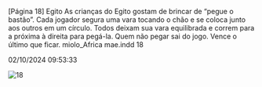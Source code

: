 [Página 18]
Egito
As crianças do Egito gostam de brincar de “pegue o bastão”.
Cada jogador segura uma vara tocando o chão e se coloca junto
aos outros em um círculo. Todos deixam sua vara equilibrada e
correm para a próxima à direita para pegá-la. Quem não pegar
sai do jogo. Vence o último que ficar.
miolo_Africa mae.indd 18

02/10/2024 09:53:33

![18](./img/page_18-01.jpg)
